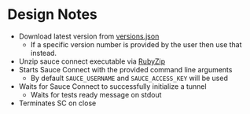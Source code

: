 # Design Notes

- Download latest version from [versions.json](https://saucelabs.com/versions.json)
  - If a specific version number is provided by the user then use that instead.
- Unzip sauce connect executable via [RubyZip](https://github.com/rubyzip/rubyzip)
- Starts Sauce Connect with the provided command line arguments
  - By default `SAUCE_USERNAME` and `SAUCE_ACCESS_KEY` will be used
- Waits for Sauce Connect to successfully initialize a tunnel
  - Waits for tests ready message on stdout
- Terminates SC on close

